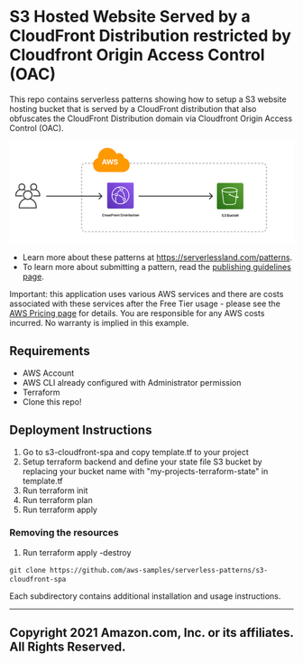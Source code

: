 # S3 Hosted Website Served by a CloudFront Distribution restricted by Cloudfront Origin Access Control (OAC)

This repo contains serverless patterns showing how to setup a S3 website hosting bucket that is served by a CloudFront distribution that also obfuscates the CloudFront Distribution domain via Cloudfront Origin Access Control (OAC).

![Demo Project Solution Architecture Diagram](diagram.PNG)

- Learn more about these patterns at https://serverlessland.com/patterns.
- To learn more about submitting a pattern, read the [publishing guidelines page](https://github.com/aws-samples/serverless-patterns/blob/main/PUBLISHING.md).

Important: this application uses various AWS services and there are costs associated with these services after the Free Tier usage - please see the [AWS Pricing page](https://aws.amazon.com/pricing/) for details. You are responsible for any AWS costs incurred. No warranty is implied in this example.

## Requirements

* AWS Account
* AWS CLI already configured with Administrator permission
* Terraform
* Clone this repo!

## Deployment Instructions

1. Go to s3-cloudfront-spa and copy template.tf to your project
2. Setup terraform backend and define your state file S3 bucket by replacing your bucket name with "my-projects-terraform-state" in template.tf
3. Run terraform init
4. Run terraform plan
5. Run terraform apply

### Removing the resources

1. Run terraform apply -destroy

```
git clone https://github.com/aws-samples/serverless-patterns/s3-cloudfront-spa
```

Each subdirectory contains additional installation and usage instructions. 

----
Copyright 2021 Amazon.com, Inc. or its affiliates. All Rights Reserved.
----

